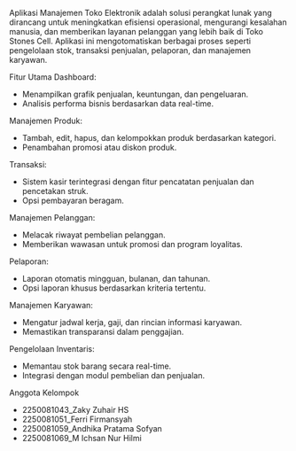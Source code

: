 Aplikasi Manajemen Toko Elektronik adalah solusi perangkat lunak yang dirancang untuk meningkatkan efisiensi operasional, mengurangi kesalahan manusia, dan memberikan layanan pelanggan yang lebih baik di Toko Stones Cell. Aplikasi ini mengotomatiskan berbagai proses seperti pengelolaan stok, transaksi penjualan, pelaporan, dan manajemen karyawan.

Fitur Utama
Dashboard:
- Menampilkan grafik penjualan, keuntungan, dan pengeluaran.
- Analisis performa bisnis berdasarkan data real-time.

Manajemen Produk:
- Tambah, edit, hapus, dan kelompokkan produk berdasarkan kategori.
- Penambahan promosi atau diskon produk.

Transaksi:
- Sistem kasir terintegrasi dengan fitur pencatatan penjualan dan pencetakan struk.
- Opsi pembayaran beragam.

Manajemen Pelanggan:
- Melacak riwayat pembelian pelanggan.
- Memberikan wawasan untuk promosi dan program loyalitas.

Pelaporan:
- Laporan otomatis mingguan, bulanan, dan tahunan.
- Opsi laporan khusus berdasarkan kriteria tertentu.

Manajemen Karyawan:
- Mengatur jadwal kerja, gaji, dan rincian informasi karyawan.
- Memastikan transparansi dalam penggajian.

Pengelolaan Inventaris:
- Memantau stok barang secara real-time.
- Integrasi dengan modul pembelian dan penjualan.

Anggota Kelompok
- 2250081043_Zaky Zuhair HS
- 2250081051_Ferri Firmansyah
- 2250081059_Andhika Pratama Sofyan
- 2250081069_M Ichsan Nur Hilmi
